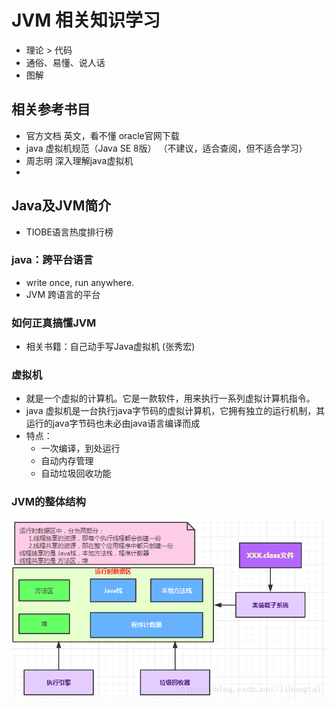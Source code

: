 # JVM 相关知识学习
* 理论 > 代码
* 通俗、易懂、说人话
* 图解

## 相关参考书目
* 官方文档  英文，看不懂  oracle官网下载
* java 虚拟机规范（Java SE 8版） （不建议，适合查阅，但不适合学习）
* 周志明  深入理解java虚拟机
*

## Java及JVM简介
* TIOBE语言热度排行榜
### java：跨平台语言
* write once, run anywhere.
* JVM 跨语言的平台

### 如何正真搞懂JVM
* 相关书籍：自己动手写Java虚拟机 (张秀宏)

### 虚拟机
* 就是一个虚拟的计算机。它是一款软件，用来执行一系列虚拟计算机指令。
* java 虚拟机是一台执行java字节码的虚拟计算机，它拥有独立的运行机制，其运行的java字节码也未必由java语言编译而成
* 特点：
    * 一次编译，到处运行
    * 自动内存管理
    * 自动垃圾回收功能

### JVM的整体结构
![](./file/JVM整体结构.png)